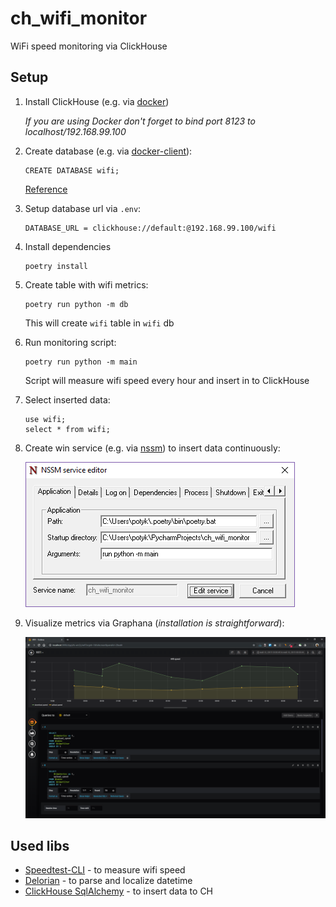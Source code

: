 # ch_wifi_monitor

WiFi speed monitoring via ClickHouse

## Setup

1. Install ClickHouse (e.g. via [docker](https://hub.docker.com/r/yandex/clickhouse-server))

    *If you are using Docker don't forget to bind port 8123 to localhost/192.168.99.100*

2. Create database (e.g. via [docker-client](https://hub.docker.com/r/yandex/clickhouse-server#connect-to-it-from-a-native-client)):

    ```
    CREATE DATABASE wifi;
    ``` 

    [Reference](https://clickhouse.yandex/docs/en/query_language/create/#create-database)
    
3. Setup database url via `.env`:

    ```
    DATABASE_URL = clickhouse://default:@192.168.99.100/wifi
    ```
   
4. Install dependencies

    ```
    poetry install
    ```
 
  
5. Create table with wifi metrics:

    ```
    poetry run python -m db
    ```
    
    This will create `wifi` table in `wifi` db
    
6. Run monitoring script:

    ```
    poetry run python -m main
    ```
    
    Script will measure wifi speed every hour and insert in to ClickHouse

7. Select inserted data:

    ```
    use wifi;
    select * from wifi;
    ```

8. Create win service (e.g. via [nssm](http://nssm.cc/usage)) to insert data continuously:

    ![nssm](data/nssm.png)

9. Visualize metrics via Graphana (*installation is straightforward*):

    ![graphite](data/graphite.png)


    
## Used libs 

- [Speedtest-CLI](https://github.com/sivel/speedtest-cli) - to measure wifi speed
- [Delorian](https://github.com/myusuf3/delorean/) - to parse and localize datetime
- [ClickHouse SqlAlchemy](https://github.com/xzkostyan/clickhouse-sqlalchemy) - to insert data to CH
